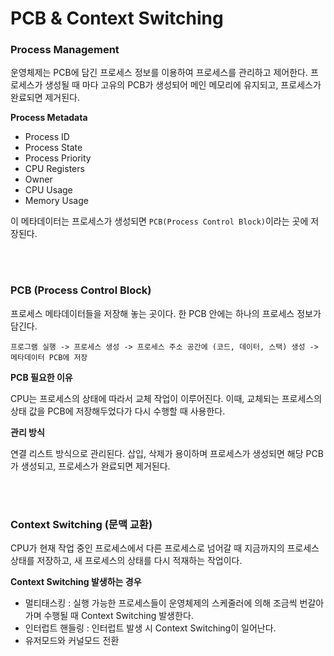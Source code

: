 # PCB & Context Switching

### Process Management

운영체제는 PCB에 담긴 프로세스 정보를 이용하여 프로세스를 관리하고 제어한다. 프로세스가 생성될 때 마다 고유의 PCB가 생성되어 메인 메모리에 유지되고, 프로세스가 완료되면 제거된다.

**Process Metadata**

- Process ID
- Process State
- Process Priority
- CPU Registers
- Owner
- CPU Usage
- Memory Usage

이 메타데이터는 프로세스가 생성되면 `PCB(Process Control Block)`이라는 곳에 저장된다.

</br>

</br>

### PCB (Process Control Block)

프로세스 메타데이터들을 저장해 놓는 곳이다. 한 PCB 안에는 하나의 프로세스 정보가 담긴다.

```
프로그램 실행 -> 프로세스 생성 -> 프로세스 주소 공간에 (코드, 데이터, 스택) 생성 -> 메타데이터 PCB에 저장
```

**PCB 필요한 이유**

CPU는 프로세스의 상태에 따라서 교체 작업이 이루어진다. 이때, 교체되는 프로세스의 상태 값을 PCB에 저장해두었다가 다시 수행할 때 사용한다.

**관리 방식**

연결 리스트 방식으로 관리된다. 삽입, 삭제가 용이하며 프로세스가 생성되면 해당 PCB가 생성되고, 프로세스가 완료되면 제거된다.

</br>

</br>

### Context Switching (문맥 교환)

CPU가 현재 작업 중인 프로세스에서 다른 프로세스로 넘어갈 때 지금까지의 프로세스 상태를 저장하고, 새 프로세스의 상태를 다시 적재하는 작업이다.

**Context Switching 발생하는 경우**

- 멀티태스킹 : 실행 가능한 프로세스들이 운영체제의 스케줄러에 의해 조금씩 번갈아가며 수행될 때 Context Switching 발생한다.
- 인터럽트 핸들링 : 인터럽트 발생 시 Context Switching이 일어난다.
- 유저모드와 커널모드 전환